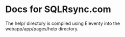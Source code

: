# Docs for SQLRsync.com

The help/ directory is compiled using Eleventy into the webapp/app/pages/help directory.
